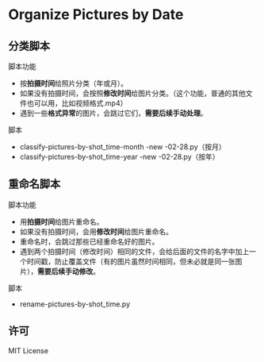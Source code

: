 # Organize Pictures by Date

## 分类脚本

脚本功能

- 按**拍摄时间**给照片分类（年或月）。
- 如果没有拍摄时间，会按照**修改时间**给图片分类。（这个功能，普通的其他文件也可以用，比如视频格式.mp4）
- 遇到一些**格式异常**的图片，会跳过它们，**需要后续手动处理**。



脚本

- classify-pictures-by-shot_time-month -new -02-28.py（按月）
- classify-pictures-by-shot_time-year -new -02-28.py（按年）

## 重命名脚本

脚本功能

- 用**拍摄时间**给图片重命名。
- 如果没有拍摄时间，会用**修改时间**给图片重命名。
- 重命名时，会跳过那些已经重命名好的图片。
- 遇到两个拍摄时间（修改时间）相同的文件，会给后面的文件的名字中加上一个时间戳，防止覆盖文件（有的图片虽然时间相同，但未必就是同一张图片），**需要后续手动修改**。

脚本

- rename-pictures-by-shot_time.py

## 许可

MIT License
